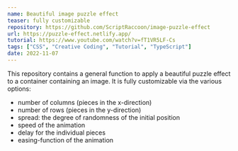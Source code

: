 ```yaml
---
name: Beautiful image puzzle effect
teaser: fully customizable
repository: https://github.com/ScriptRaccoon/image-puzzle-effect
url: https://puzzle-effect.netlify.app/
tutorial: https://www.youtube.com/watch?v=fT1VR5LF-Cs
tags: ["CSS", "Creative Coding", "Tutorial", "TypeScript"]
date: 2022-11-07
---
```


This repository contains a general function to apply a beautiful puzzle effect to a container containing an image. It is fully customizable via the various options:

-   number of columns (pieces in the x-direction)
-   number of rows (pieces in the y-direction)
-   spread: the degree of randomness of the initial position
-   speed of the animation
-   delay for the individual pieces
-   easing-function of the animation
